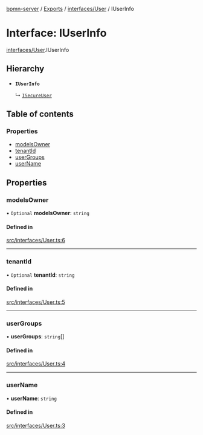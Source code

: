 [bpmn-server](../README.md) / [Exports](../modules.md) / [interfaces/User](../modules/interfaces_User.md) / IUserInfo

# Interface: IUserInfo

[interfaces/User](../modules/interfaces_User.md).IUserInfo

## Hierarchy

- **`IUserInfo`**

  ↳ [`ISecureUser`](interfaces_User.ISecureUser.md)

## Table of contents

### Properties

- [modelsOwner](interfaces_User.IUserInfo.md#modelsowner)
- [tenantId](interfaces_User.IUserInfo.md#tenantid)
- [userGroups](interfaces_User.IUserInfo.md#usergroups)
- [userName](interfaces_User.IUserInfo.md#username)

## Properties

### modelsOwner

• `Optional` **modelsOwner**: `string`

#### Defined in

[src/interfaces/User.ts:6](https://github.com/linonetwo/bpmn-server/blob/02da6f2/src/interfaces/User.ts#L6)

___

### tenantId

• `Optional` **tenantId**: `string`

#### Defined in

[src/interfaces/User.ts:5](https://github.com/linonetwo/bpmn-server/blob/02da6f2/src/interfaces/User.ts#L5)

___

### userGroups

• **userGroups**: `string`[]

#### Defined in

[src/interfaces/User.ts:4](https://github.com/linonetwo/bpmn-server/blob/02da6f2/src/interfaces/User.ts#L4)

___

### userName

• **userName**: `string`

#### Defined in

[src/interfaces/User.ts:3](https://github.com/linonetwo/bpmn-server/blob/02da6f2/src/interfaces/User.ts#L3)
